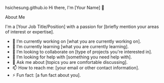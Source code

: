 hsichesung.github.io
Hi there, I'm [Your Name] 👋

About Me

I'm a [Your Job Title/Position] with a passion for [briefly mention your areas of interest or expertise]. 

- 🔭 I’m currently working on [what you are currently working on].
- 🌱 I’m currently learning [what you are currently learning].
- 👯 I’m looking to collaborate on [type of projects you're interested in].
- 🤔 I’m looking for help with [something you need help with].
- 💬 Ask me about [topics you are comfortable discussing].
- 📫 How to reach me: [your email or other contact information].
- ⚡ Fun fact: [a fun fact about you].
